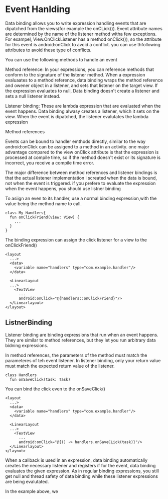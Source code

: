 # Event Hanlding

Data binding allows you to write expression handling events that are dipatched from the views(for example the onCLick()). Event attribute names are determined by the name of the listener method witha few exceptions. For exampel, View.OnClickListener has a method onClick()), so the attribute for this event is android:onClick to avoid a conflict. you can use thfollowing attributes to avoid these type of conflicts. 

You can use the following methods to handle an event

Method reference: 
In your expressions, you can reference methods that conform to the signature of the listener method. When a expression evaluaates to a method reference, data binding wraps the method reference and owener object in a listener, and sets that listener on the target view. If the expression evaluates to null, Data binding doesn't create a listener and sets a null listener instead.

Listener binding: 
These are lambda expression that are evaluated when the event happens. Data binding alwasy creates a listener, which it sets on the view. When the event is dipatched, the listener evalutates the lambda expression

Method references

Events can be bound to handler emthods directly, similar to the way android:onClick can be assigend to a method in an activity. one major advantage compared to the view onClick attribute is that the expression is processed at compile time, so if the method doesn't exist or its signature is incorrect, you receive a compile time error. 

The major difference between method references and listener bindings is that the actual listener implementation i screated when the data is bound, not when the event is triggered. if you prefere to evaluate the expression when the event happens, you should use listner binding

To asiign an even to its handler, use a normal binding expression,with the value being the method name to call. 

```
class My Handlers{
  fun onClickFriend(view: View) {
    ...
  }
}
```

The binding expression can assign the click listener for a view to the onClickFriend()
```
<layout
  ...>
  <data>
    <variable name="handlers" type="com.example.handler"/>
  </data>
  
  <LinearLayout
  ...>
    <TextView
      ...
      android:onClick="@{handlers::onClickFriend}"/>
  </Linearlayout>
</layout>
```

## ListnerBinding
Listener binding are binding expressions that run when an event happens. They are similar to method references, but they let you run arbitrary data bidning expressions.

In method references, the parameters of the method must match the parameteres of teh event listener. In listener binding, only your return value must match the expected return value of the listener.
```
class Handlers
  fun onSaveClick(task: Task)
```

You can bind the click even to the onSaveClick()
```
<layout
  ...>
  <data>
    <variable name="handlers" type="com.example.handler"/>
  </data>
  
  <LinearLayout
  ...>
    <TextView
      ...
      android:onClick="@{() -> handlers.onSaveCLick(task)}"/>
  </Linearlayout>
</layout>
```

When a callback is used in an expression, data binding automatically creates the necessary listener and registers if for the event, data binding evaluates the given expression. As in regular binding expressions, you still get null and thread safety of data binding while these listener expressions are being evalutated. 

In the example above, we 
